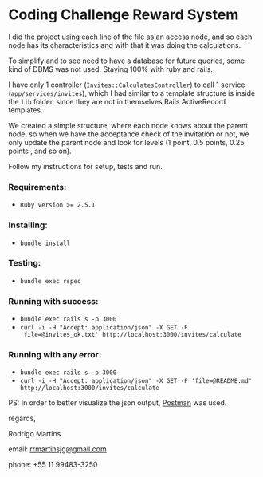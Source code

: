 # Coding Challenge Reward System

I did the project using each line of the file as an access node, and so each node has its characteristics and with that it was doing the calculations.

To simplify and to see need to have a database for future queries, some kind of DBMS was not used. Staying 100% with ruby and rails.

I have only 1 controller (`Invites::CalculatesController`) to call 1 service (`app/services/invites`), which I had similar to a template structure is inside the `lib` folder, since they are not in themselves Rails ActiveRecord templates.

We created a simple structure, where each node knows about the parent node, so when we have the acceptance check of the invitation or not, we only update the parent node and look for levels (1 point, 0.5 points, 0.25 points , and so on).

Follow my instructions for setup, tests and run.

### Requirements:
 - `Ruby version >= 2.5.1`

### Installing:
 - `bundle install`

### Testing:
 - `bundle exec rspec`

### Running with success:
 - `bundle exec rails s -p 3000`
 - `curl -i -H "Accept: application/json" -X GET -F 'file=@invites_ok.txt' http://localhost:3000/invites/calculate`

### Running with any error:
 - `bundle exec rails s -p 3000`
 - `curl -i -H "Accept: application/json" -X GET -F 'file=@README.md' http://localhost:3000/invites/calculate`

PS: In order to better visualize the json output, [Postman](https://www.getpostman.com/) was used.


regards,

Rodrigo Martins

email: rrmartinsjg@gmail.com

phone: +55 11 99483-3250
